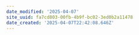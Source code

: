 ```yaml
---
date_modified: '2025-04-07'
site_uuid: fa7cd803-00fb-4b9f-bc02-3ed0b2a11478
date_created: '2025-04-07T22:42:08.646Z'
---
```


